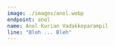 ```yaml
---
image: ./images/anol.webp
endpoint: anol
name: Anol Kurian Vadakkeparampil
line: "Bleh ... Bleh"
---
```

